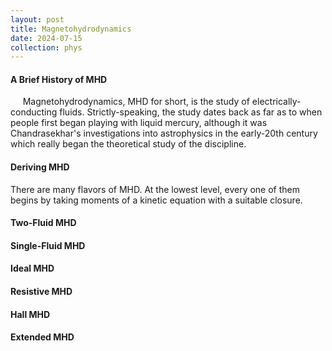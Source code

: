 ```yaml
---
layout: post
title: Magnetohydrodynamics 
date: 2024-07-15
collection: phys
---
```

#### A Brief History of MHD
&nbsp;&nbsp;&nbsp;&nbsp; Magnetohydrodynamics, MHD for short, is the study of electrically-conducting fluids. Strictly-speaking, the study dates back as far as to when people first began playing with liquid mercury, although it was Chandrasekhar's investigations into astrophysics in the early-20th century which really began the theoretical study of the discipline.   

#### Deriving MHD
There are many flavors of MHD. At the lowest level, every one of them begins by taking moments of a kinetic equation with a suitable closure.  

#### Two-Fluid MHD

#### Single-Fluid MHD

#### Ideal MHD

#### Resistive MHD

#### Hall MHD

#### Extended MHD

<!-- References -->
<!-- [^1]:  -->